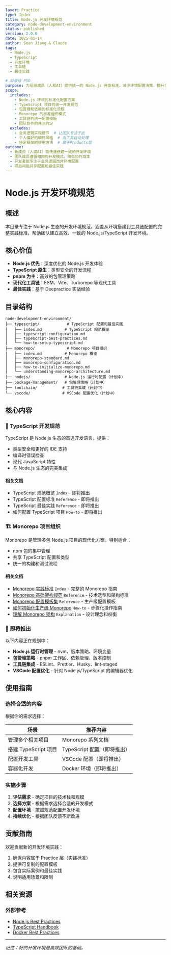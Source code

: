 ```yaml
---
layer: Practice
type: Index
title: Node.js 开发环境规范
category: node-development-environment
status: published
version: 2.0.0
date: 2025-01-14
author: Sean Jiang & Claude
tags:
  - Node.js
  - TypeScript
  - 开发环境
  - 工具链
  - 最佳实践

# 目录级 PSO
purpose: 为组织成员（人和AI）提供统一的 Node.js 开发标准，减少环境配置决策，提升协作效率
scope:
  includes:
    - Node.js 环境的标准化配置方案
    - TypeScript 项目的统一开发规范
    - 包管理和依赖的标准化流程
    - Monorepo 的标准组织模式
    - 工具链的统一配置模板
    - 团队协作的共同约定
  excludes:
    - 业务逻辑实现细节  # 让团队专注于此
    - 个人偏好的编码风格  # 由工具自动处理
    - 特定框架的使用方法  # 属于Products层
outcome:
  - 新成员（人或AI）能快速搭建一致的开发环境
  - 团队成员遵循相同的开发模式，降低协作成本
  - 开发者能专注于业务逻辑而非环境配置
  - 项目间能共享配置和最佳实践
---
```


# Node.js 开发环境规范

## 概述

本目录专注于 Node.js 生态的开发环境规范，涵盖从环境搭建到工具链配置的完整实践标准，帮助团队建立高效、一致的 Node.js/TypeScript 开发环境。

## 核心价值

- **Node.js 优先**：深度优化的 Node.js 开发体验
- **TypeScript 原生**：类型安全的开发流程
- **pnpm 为主**：高效的包管理策略
- **现代化工具链**：ESM、Vite、Turborepo 等现代工具
- **最佳实践**：基于 Deepractice 实战经验

## 目录结构

```
node-development-environment/
├── typescript/            # TypeScript 配置和最佳实践
│   ├── index.md          # TypeScript 规范概览
│   ├── typescript-configuration.md
│   ├── typescript-best-practices.md
│   └── how-to-setup-typescript.md
├── monorepo/              # Monorepo 项目组织
│   ├── index.md          # Monorepo 概览
│   ├── monorepo-standard.md
│   ├── monorepo-configuration.md
│   ├── how-to-initialize-monorepo.md
│   └── understanding-monorepo-architecture.md
├── nodejs/               # Node.js 运行时配置（计划中）
├── package-management/   # 包管理策略（计划中）
├── toolchain/           # 工具链集成（计划中）
└── vscode/              # VSCode 配置优化（计划中）
```

## 核心内容

### 🔷 TypeScript 开发规范

TypeScript 是 Node.js 生态的首选开发语言，提供：
- 类型安全和更好的 IDE 支持
- 编译时错误检查
- 现代 JavaScript 特性
- 与 Node.js 生态的完美集成

#### 相关文档

- TypeScript 规范概览 `Index` - 即将推出
- TypeScript 配置标准 `Reference` - 即将推出
- TypeScript 最佳实践 `Reference` - 即将推出
- 如何配置 TypeScript 项目 `How-to` - 即将推出

### 🏗️ Monorepo 项目组织

Monorepo 是管理多包 Node.js 项目的现代化方案，特别适合：
- npm 包的集中管理
- 共享 TypeScript 配置和类型
- 统一的构建和测试流程

#### 相关文档

- [Monorepo 实践标准](./monorepo/) `Index` - 完整的 Monorepo 指南
- [Monorepo 基础架构规范](./monorepo/monorepo-standard.md) `Reference` - 技术选型和架构标准
- [Monorepo 配置模板集](./monorepo/monorepo-configuration.md) `Reference` - 生产级配置模板
- [如何初始化生产级 Monorepo](./monorepo/how-to-initialize-monorepo.md) `How-to` - 步骤化操作指南
- [理解 Monorepo 架构](./monorepo/understanding-monorepo-architecture.md) `Explanation` - 设计理念和权衡

### 🔧 即将推出

以下内容正在规划中：

- **Node.js 运行时管理** - nvm、版本策略、环境变量
- **包管理策略** - pnpm 工作区、依赖管理、版本控制
- **工具链集成** - ESLint、Prettier、Husky、lint-staged
- **VSCode 配置优化** - 针对 Node.js/TypeScript 的编辑器优化

## 使用指南

### 选择合适的内容

根据你的需求选择：

| 场景 | 推荐内容 |
|------|----------|
| 管理多个相关项目 | Monorepo 系列文档 |
| 搭建 TypeScript 项目 | TypeScript 配置（即将推出） |
| 配置开发工具 | VSCode 配置（即将推出） |
| 容器化开发 | Docker 环境（即将推出） |

### 实施步骤

1. **评估需求** - 确定项目的技术栈和规模
2. **选择方案** - 根据需求选择合适的开发模式
3. **配置环境** - 按照规范配置开发环境
4. **持续优化** - 根据团队反馈不断改进

## 贡献指南

欢迎贡献新的开发环境实践：

1. 确保内容属于 Practice 层（实践标准）
2. 提供可复制的配置模板
3. 包含实际案例和最佳实践
4. 说明适用场景和限制

## 相关资源

### 外部参考
- [Node.js Best Practices](https://github.com/goldbergyoni/nodebestpractices)
- [TypeScript Handbook](https://www.typescriptlang.org/docs/handbook/)
- [Docker Best Practices](https://docs.docker.com/develop/dev-best-practices/)

---

*记住：好的开发环境是高效团队的基础。*